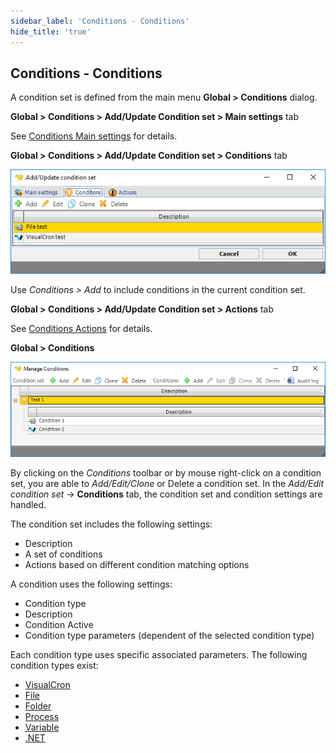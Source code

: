 ```yaml
---
sidebar_label: 'Conditions - Conditions'
hide_title: 'true'
---
```


## Conditions - Conditions

A condition set is defined from the main menu **Global > Conditions** dialog.
 
**Global > Conditions > Add/Update Condition set > Main settings** tab

See [Conditions Main settings](global-main-settings) for details.
 
**Global > Conditions > Add/Update Condition set > Conditions** tab

![](../../../static/img/globalconditionsconditionsetconditions.png)

Use _Conditions > Add_ to include conditions in the current condition set.
 
**Global > Conditions > Add/Update Condition set > Actions** tab

See [Conditions Actions](conditions-actions) for details.
 
**Global > Conditions**  

![](../../../static/img/globalconditionsadded.png)

By clicking on the _Conditions_ toolbar or by mouse right-click on a condition set, you are able to _Add/Edit/Clone_ or Delete a condition set. In the _Add/Edit condition set_ -> **Conditions** tab, the condition set and condition settings are handled.
 
The condition set includes the following settings:
* Description
* A set of conditions
* Actions based on different condition matching options
 
A condition uses the following settings:
* Condition type
* Description
* Condition Active
* Condition type parameters (dependent of the selected condition type)
 
Each condition type uses specific associated parameters. The following condition types exist:
* [VisualCron](condition-visualcron)
* [File](condition-file)
* [Folder](condition-folder)
* [Process](condition-process)
* [Variable](condition-variable)
* [.NET](condition-dot-net)

